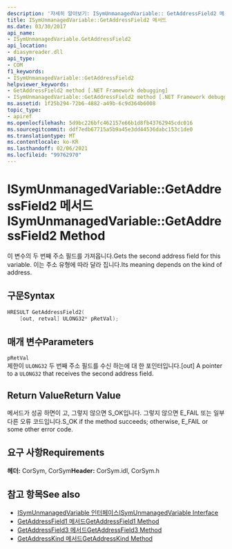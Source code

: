 ```yaml
---
description: '자세히 알아보기: ISymUnmanagedVariable:: GetAddressField2 메서드'
title: ISymUnmanagedVariable::GetAddressField2 메서드
ms.date: 03/30/2017
api_name:
- ISymUnmanagedVariable.GetAddressField2
api_location:
- diasymreader.dll
api_type:
- COM
f1_keywords:
- ISymUnmanagedVariable::GetAddressField2
helpviewer_keywords:
- GetAddressField2 method [.NET Framework debugging]
- ISymUnmanagedVariable::GetAddressField2 method [.NET Framework debugging]
ms.assetid: 1f25b294-72b6-4882-a49b-6c9d364b6008
topic_type:
- apiref
ms.openlocfilehash: 5d9bc226bfc462157e66b1d8fb43762945cdc016
ms.sourcegitcommit: ddf7edb67715a5b9a45e3dd44536dabc153c1de0
ms.translationtype: MT
ms.contentlocale: ko-KR
ms.lasthandoff: 02/06/2021
ms.locfileid: "99762970"
---
```

# <a name="isymunmanagedvariablegetaddressfield2-method"></a><span data-ttu-id="5df09-103">ISymUnmanagedVariable::GetAddressField2 메서드</span><span class="sxs-lookup"><span data-stu-id="5df09-103">ISymUnmanagedVariable::GetAddressField2 Method</span></span>

<span data-ttu-id="5df09-104">이 변수의 두 번째 주소 필드를 가져옵니다.</span><span class="sxs-lookup"><span data-stu-id="5df09-104">Gets the second address field for this variable.</span></span> <span data-ttu-id="5df09-105">이는 주소 유형에 따라 달라 집니다.</span><span class="sxs-lookup"><span data-stu-id="5df09-105">Its meaning depends on the kind of address.</span></span>  
  
## <a name="syntax"></a><span data-ttu-id="5df09-106">구문</span><span class="sxs-lookup"><span data-stu-id="5df09-106">Syntax</span></span>  
  
```cpp  
HRESULT GetAddressField2(  
    [out, retval] ULONG32* pRetVal);  
```  
  
## <a name="parameters"></a><span data-ttu-id="5df09-107">매개 변수</span><span class="sxs-lookup"><span data-stu-id="5df09-107">Parameters</span></span>  

 `pRetVal`  
 <span data-ttu-id="5df09-108">제한이 `ULONG32` 두 번째 주소 필드를 수신 하는에 대 한 포인터입니다.</span><span class="sxs-lookup"><span data-stu-id="5df09-108">[out] A pointer to a `ULONG32` that receives the second address field.</span></span>  
  
## <a name="return-value"></a><span data-ttu-id="5df09-109">Return Value</span><span class="sxs-lookup"><span data-stu-id="5df09-109">Return Value</span></span>  

 <span data-ttu-id="5df09-110">메서드가 성공 하면이 고, 그렇지 않으면 S_OK입니다. 그렇지 않으면 E_FAIL 또는 일부 다른 오류 코드입니다.</span><span class="sxs-lookup"><span data-stu-id="5df09-110">S_OK if the method succeeds; otherwise, E_FAIL or some other error code.</span></span>  
  
## <a name="requirements"></a><span data-ttu-id="5df09-111">요구 사항</span><span class="sxs-lookup"><span data-stu-id="5df09-111">Requirements</span></span>  

 <span data-ttu-id="5df09-112">**헤더:** CorSym, CorSym</span><span class="sxs-lookup"><span data-stu-id="5df09-112">**Header:** CorSym.idl, CorSym.h</span></span>  
  
## <a name="see-also"></a><span data-ttu-id="5df09-113">참고 항목</span><span class="sxs-lookup"><span data-stu-id="5df09-113">See also</span></span>

- [<span data-ttu-id="5df09-114">ISymUnmanagedVariable 인터페이스</span><span class="sxs-lookup"><span data-stu-id="5df09-114">ISymUnmanagedVariable Interface</span></span>](isymunmanagedvariable-interface.md)
- [<span data-ttu-id="5df09-115">GetAddressField1 메서드</span><span class="sxs-lookup"><span data-stu-id="5df09-115">GetAddressField1 Method</span></span>](isymunmanagedvariable-getaddressfield1-method.md)
- [<span data-ttu-id="5df09-116">GetAddressField3 메서드</span><span class="sxs-lookup"><span data-stu-id="5df09-116">GetAddressField3 Method</span></span>](isymunmanagedvariable-getaddressfield3-method.md)
- [<span data-ttu-id="5df09-117">GetAddressKind 메서드</span><span class="sxs-lookup"><span data-stu-id="5df09-117">GetAddressKind Method</span></span>](isymunmanagedvariable-getaddresskind-method.md)
